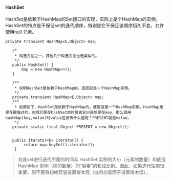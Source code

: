 #### HashSet

HashSet是依赖于HashMap的Set接口的实现，实际上是个HashMap的实例。HashSet的特点是不保证set的迭代顺序，特别是它不保证该顺序恒久不变，允许使用null 元素。

```
private transient HashMap<E,Object> map;

   /*
    * 构造方法之一，其他几个构造方法也是类似的。
    */
   public HashSet() {
       map = new HashMap<>();
   }

   /**
    * 说明HashSet是依赖于HashMap的，底层就是一个HashMap实例。
    */
   private transient HashMap<E,Object> map;
   /**
    * 前面讲了，HashSet是依赖于HashMap的，底层就是一个HashMap实例。HashMap是保存键值对的，但我们保存hashSet的时候肯定只是想保存key，那么调用hashMap(key,value)时value应该传什么值呢？PRESENT就是value。
    */
   private static final Object PRESENT = new Object();


   public Iterator<E> iterator() {
        return map.keySet().iterator();
    }
```

> 对此set进行迭代所需的时间与 HashSet 实例的大小（元素的数量）和底层 HashMap 实例（桶的数量）的“容量”的和成比例。因此，如果迭代性能很重要，则不要将初始容量设置得太高（或将加载因子设置得太低）。
